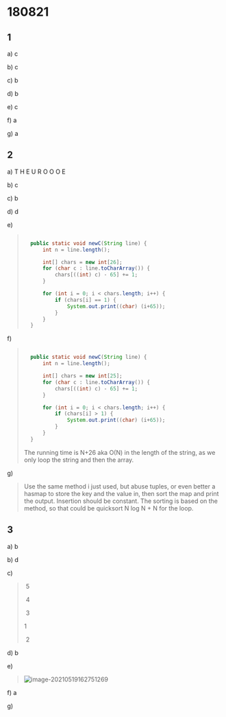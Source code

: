 # 180821

## 1

a) c

b) c

c) b

d) b

e) c

f) a

g) a

## 2

a) T H E U R O O O E

b) c

c) b

d) d

e) 

> ```java
> 
> 	public static void newC(String line) {
> 		int n = line.length();
> 
> 		int[] chars = new int[26];
> 		for (char c : line.toCharArray()) {
> 			chars[((int) c) - 65] += 1;
> 		}
> 
> 		for (int i = 0; i < chars.length; i++) {
> 			if (chars[i] == 1) {
> 				System.out.print((char) (i+65));
> 			}
> 		}
> 	}
> 
> ```
>
> 

f) 

> ```java
> 
> 	public static void newC(String line) {
> 		int n = line.length();
> 
> 		int[] chars = new int[25];
> 		for (char c : line.toCharArray()) {
> 			chars[((int) c) - 65] += 1;
> 		}
> 
> 		for (int i = 0; i < chars.length; i++) {
> 			if (chars[i] > 1) {
> 				System.out.print((char) (i+65));
> 			}
> 		}
> 	}
> 
> ```
>
> The running time is N+26 aka O(N) in the length of the string, as we only loop the string and then the array.

g) 

> Use the same method i just used, but abuse tuples, or even better a hasmap to store the key  and the value in, then sort the map and print the output. Insertion should be constant. The sorting is based on the method, so that could be quicksort N log N + N for the loop.

## 3

a) b

b) d

c) 

> ​			5
>
> ​		4
>
> ​	3
>
> 1
>
> ​	2

d) b

e) 

> ![image-20210519162751269](C:\Users\alber\AppData\Roaming\Typora\typora-user-images\image-20210519162751269.png)

f) a

g) 